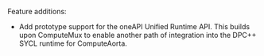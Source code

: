 Feature additions:

* Add prototype support for the oneAPI Unified Runtime API. This builds upon
  ComputeMux to enable another path of integration into the DPC++ SYCL runtime
  for ComputeAorta.
